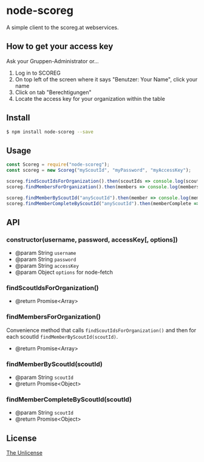 node-scoreg
===========

A simple client to the scoreg.at webservices.


## How to get your access key

Ask your Gruppen-Administrator or...

1. Log in to SCOREG
2. On top left of the screen where it says "Benutzer: Your Name", click your name
3. Click on tab "Berechtigungen"
4. Locate the access key for your organization within the table


## Install

```sh
$ npm install node-scoreg --save
```


## Usage

```javascript
const Scoreg = require("node-scoreg");
const scoreg = new Scoreg("myScoutId", "myPassword", "myAccessKey");

scoreg.findScoutIdsForOrganization().then(scoutIds => console.log(scoutIds));
scoreg.findMembersForOrganization().then(members => console.log(members));

scoreg.findMemberByScoutId("anyScoutId").then(member => console.log(member));
scoreg.findMemberCompleteByScoutId("anyScoutId").then(memberComplete => console.log(memberComplete));
```


## API

### constructor(username, password, accessKey[, options])

* @param String `username`
* @param String `password`
* @param String `accessKey`
* @param Object `options` for node-fetch

### findScoutIdsForOrganization()

* @return Promise&lt;Array&gt;

### findMembersForOrganization()

Convenience method that calls <code>findScoutIdsForOrganization()</code> and then
for each scoutId <code>findMemberByScoutId(scoutId)</code>.

* @return Promise&lt;Array&gt;

### findMemberByScoutId(scoutId)

* @param String `scoutId`
* @return Promise&lt;Object&gt;

### findMemberCompleteByScoutId(scoutId)

* @param String `scoutId`
* @return Promise&lt;Object&gt;


## License

[The Unlicense](http://unlicense.org/)